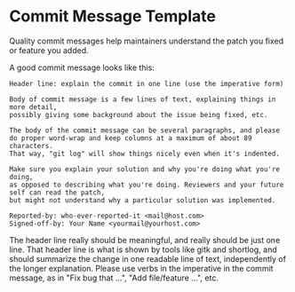 <!--
===-----------------------------------------------------------------------------------===
Copyright (c) 2021 Fyndro

For copyright information, see https://github.com/CMihai99/fyndro/blob/main/COPYING.
For a list of licenses we use, see https://github.com/CMihai99/fyndro/tree/main/LICENSES.
===-----------------------------------------------------------------------------------===
-->

# Commit Message Template

Quality commit messages help maintainers understand the patch you fixed or feature you added.

A good commit message looks like this:

```
Header line: explain the commit in one line (use the imperative form)

Body of commit message is a few lines of text, explaining things in more detail,
possibly giving some background about the issue being fixed, etc.

The body of the commit message can be several paragraphs, and please
do proper word-wrap and keep columns at a maximum of about 89 characters.
That way, "git log" will show things nicely even when it's indented.

Make sure you explain your solution and why you're doing what you're doing,
as opposed to describing what you're doing. Reviewers and your future self can read the patch,
but might not understand why a particular solution was implemented.

Reported-by: who-ever-reported-it <mail@host.com>
Signed-off-by: Your Name <yourmail@yourhost.com>
```

The header line really should be meaningful, and really should be just one line.
That header line is what is shown by tools like gitk and shortlog, and should summarize
the change in one readable line of text, independently of the longer explanation.
Please use verbs in the imperative in the commit message,
as in "Fix bug that ...", "Add file/feature ...", etc.
